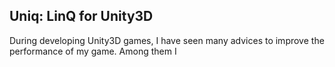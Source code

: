 Uniq: LinQ for Unity3D 
---

During developing Unity3D games, I have seen many advices to improve the performance of my game.
Among them I 

